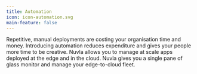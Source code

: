 ```yaml
---
title: Automation
icon: icon-automation.svg
main-feature: false
---
```


Repetitive, manual deployments are costing your organisation time and money. Introducing automation reduces expenditure and gives your people more time to be creative. Nuvla allows you to manage at scale apps deployed at the edge and in the cloud. Nuvla gives you a single pane of glass monitor and manage your edge-to-cloud fleet.
